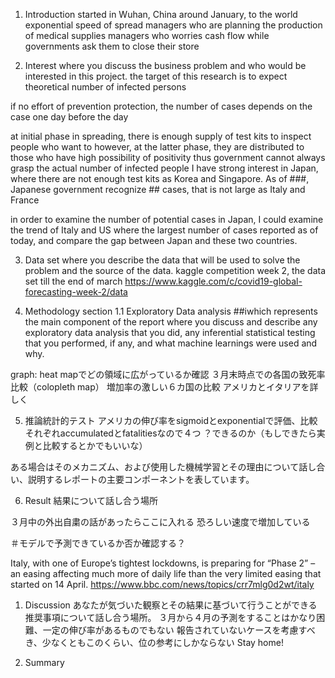1. Introduction
started in Wuhan, China around January, to the world
exponential speed of spread
managers who are planning the production of medical supplies
managers who worries cash flow while governments ask them to close their store

2. Interest
where you discuss the business problem and who would be interested in this project.
the target of this research is to expect theoretical number of infected persons

if no effort of prevention protection, the number of cases depends on the case one day before the day

at initial phase in spreading, there is enough supply of test kits to inspect people who want to
however, at the latter phase, they are distributed to those who have high possibility of positivity
thus government cannot always grasp the actual number of infected people
I have strong interest in Japan, where there are not enough test kits as Korea and Singapore.
As of ###, Japanese government recognize ## cases, that is not large as Italy and France 

in order to examine the number of potential cases in Japan, I could examine the trend of Italy and US where the largest number of cases reported as of today, and compare the gap between Japan and these two countries.

3. Data set
where you describe the data that will be used to solve the problem and the source of the data.
kaggle competition
week 2, the data set till the end of march
https://www.kaggle.com/c/covid19-global-forecasting-week-2/data

4. Methodology section 
1.1 Exploratory Data analysis
##iwhich represents the main component of the report where you discuss and describe any exploratory data analysis that you did, any inferential statistical testing that you performed, if any, and what machine learnings were used and why.


graph: heat mapでどの領域に広がっているか確認
３月末時点での各国の致死率比較（colopleth map）
増加率の激しい６カ国の比較
アメリカとイタリアを詳しく

5. 推論統計的テスト
アメリカの伸び率をsigmoidとexponentialで評価、比較
それぞれaccumulatedとfatalitiesなので４つ
？できるのか（もしできたら実例と比較するとかでもいいな）

ある場合はそのメカニズム、および使用した機械学習とその理由について話し合い、説明するレポートの主要コンポーネントを表しています。

6. Result
結果について話し合う場所

３月中の外出自粛の話があったらここに入れる
恐ろしい速度で増加している

＃モデルで予測できているか否か確認する？

Italy, with one of Europe’s tightest lockdowns, is preparing for “Phase 2” – an easing affecting much more of daily life than the very limited easing that started on 14 April.
https://www.bbc.com/news/topics/crr7mlg0d2wt/italy

1. Discussion
あなたが気づいた観察とその結果に基づいて行うことができる推奨事項について話し合う場所。
３月から４月の予測をすることはかなり困難、一定の伸び率があるものでもない
報告されていないケースを考慮すべき、少なくともこのくらい、位の参考にしかならない
Stay home!

1. Summary
